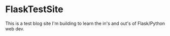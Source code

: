 # FlaskTestSite

This is a test blog site I'm building to learn the in's and out's of Flask/Python web dev.
